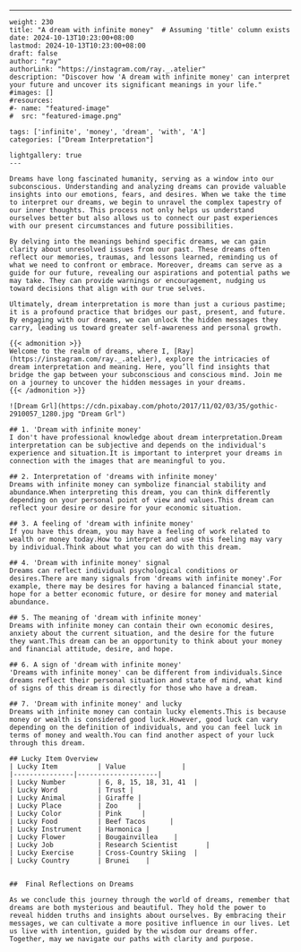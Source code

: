 ---
    weight: 230
    title: "A dream with infinite money"  # Assuming 'title' column exists
    date: 2024-10-13T10:23:00+08:00
    lastmod: 2024-10-13T10:23:00+08:00
    draft: false
    author: "ray"
    authorLink: "https://instagram.com/ray._.atelier"
    description: "Discover how 'A dream with infinite money' can interpret your future and uncover its significant meanings in your life."
    #images: []
    #resources:
    #- name: "featured-image"
    #  src: "featured-image.png"
    
    tags: ['infinite', 'money', 'dream', 'with', 'A']
    categories: ["Dream Interpretation"]
    
    lightgallery: true
    ---
    
    Dreams have long fascinated humanity, serving as a window into our subconscious. Understanding and analyzing dreams can provide valuable insights into our emotions, fears, and desires. When we take the time to interpret our dreams, we begin to unravel the complex tapestry of our inner thoughts. This process not only helps us understand ourselves better but also allows us to connect our past experiences with our present circumstances and future possibilities.
    
    By delving into the meanings behind specific dreams, we can gain clarity about unresolved issues from our past. These dreams often reflect our memories, traumas, and lessons learned, reminding us of what we need to confront or embrace. Moreover, dreams can serve as a guide for our future, revealing our aspirations and potential paths we may take. They can provide warnings or encouragement, nudging us toward decisions that align with our true selves.
    
    Ultimately, dream interpretation is more than just a curious pastime; it is a profound practice that bridges our past, present, and future. By engaging with our dreams, we can unlock the hidden messages they carry, leading us toward greater self-awareness and personal growth.
    
    {{< admonition >}}
    Welcome to the realm of dreams, where I, [Ray](https://instagram.com/ray._.atelier), explore the intricacies of dream interpretation and meaning. Here, you’ll find insights that bridge the gap between your subconscious and conscious mind. Join me on a journey to uncover the hidden messages in your dreams.
    {{< /admonition >}}
    
    ![Dream Grl](https://cdn.pixabay.com/photo/2017/11/02/03/35/gothic-2910057_1280.jpg "Dream Grl")
    
    ## 1. 'Dream with infinite money'
    I don't have professional knowledge about dream interpretation.Dream interpretation can be subjective and depends on the individual's experience and situation.It is important to interpret your dreams in connection with the images that are meaningful to you.
    
    ## 2. Interpretation of 'dreams with infinite money'
    Dreams with infinite money can symbolize financial stability and abundance.When interpreting this dream, you can think differently depending on your personal point of view and values.This dream can reflect your desire or desire for your economic situation.
    
    ## 3. A feeling of 'dream with infinite money'
    If you have this dream, you may have a feeling of work related to wealth or money today.How to interpret and use this feeling may vary by individual.Think about what you can do with this dream.
    
    ## 4. 'Dream with infinite money' signal
    Dreams can reflect individual psychological conditions or desires.There are many signals from 'dreams with infinite money'.For example, there may be desires for having a balanced financial state, hope for a better economic future, or desire for money and material abundance.
    
    ## 5. The meaning of 'dream with infinite money'
    Dreams with infinite money can contain their own economic desires, anxiety about the current situation, and the desire for the future they want.This dream can be an opportunity to think about your money and financial attitude, desire, and hope.
    
    ## 6. A sign of 'dream with infinite money'
    'Dreams with infinite money' can be different from individuals.Since dreams reflect their personal situation and state of mind, what kind of signs of this dream is directly for those who have a dream.
    
    ## 7. 'Dream with infinite money' and lucky
    Dreams with infinite money can contain lucky elements.This is because money or wealth is considered good luck.However, good luck can vary depending on the definition of individuals, and you can feel luck in terms of money and wealth.You can find another aspect of your luck through this dream.
    
    ## Lucky Item Overview
    | Lucky Item          | Value              |
    |---------------|--------------------|
    | Lucky Number        | 6, 8, 15, 18, 31, 41  |
    | Lucky Word          | Trust |
    | Lucky Animal        | Giraffe |
    | Lucky Place         | Zoo     |
    | Lucky Color         | Pink     |
    | Lucky Food          | Beef Tacos      |
    | Lucky Instrument    | Harmonica |
    | Lucky Flower        | Bougainvillea    |
    | Lucky Job           | Research Scientist       |
    | Lucky Exercise      | Cross-Country Skiing  |
    | Lucky Country       | Brunei    |
    
    
    ##  Final Reflections on Dreams
    
    As we conclude this journey through the world of dreams, remember that dreams are both mysterious and beautiful. They hold the power to reveal hidden truths and insights about ourselves. By embracing their messages, we can cultivate a more positive influence in our lives. Let us live with intention, guided by the wisdom our dreams offer. Together, may we navigate our paths with clarity and purpose.
    
